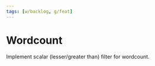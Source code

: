 ```yaml
---
tags: [w/backlog, g/feat]
---
```


# Wordcount

Implement scalar (lesser/greater than) filter for wordcount.
